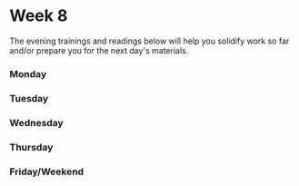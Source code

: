 # Week 8

The evening trainings and readings below will help you solidify work so far and/or prepare you for the next day's materials.

### Monday

### Tuesday

### Wednesday

### Thursday

### Friday/Weekend
